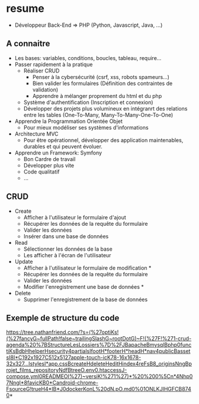 # resume

- Développeur Back-End => PHP (Python, Javascript, Java, ...)

## A connaitre
- Les bases: variables, conditions, boucles, tableau, require...
- Passer rapidement à la pratique
    - Réaliser CRUD
        - Penser à la cybersécurité (csrf, xss, robots spameurs...)
        - Bien valider les formulaires (Définition des contraintes de validation)
        - Apprendre à mélanger proprement du html et du php
    - Système d'authentification (Inscription et connexion)
    - Développer des projets plus volumineux en intégranrt des relations entre les tables (One-To-Many, Many-To-Many-One-To-One)
- Apprendre la Programmation Orientée Objet
    - Pour mieux modéliser ses systèmes d'informations
- Architecture MVC
    - Pour être opérationnel, développer des application maintenables, durables et qui peuvent évoluer.
- Apprendre un Framework: Symfony
    - Bon Cardre de travail
    - Développer plus vite
    - Code qualitatif
    - ...

## CRUD
- Create
    - Afficher à l'utilisateur le formulaire d'ajout
    - Récupérer les données de la requête du formulaire
    - Valider les données
    - Insérer dans une base de données 
- Read
    - Sélectionner les données de la base
    - Les afficher à l'écran de l'utilisateur
- Update
    - Afficher à l'utilisateur le formulaire de modification *
    - Récupérer les données de la requête du formulaire
    - Valider les données
    - Modifier l'enregistrement une base de données *
- Delete
    - Supprimer l'enregistrement de la base de données

## Exemple de structure du code
https://tree.nathanfriend.com/?s=(%27optiKs!(%27fancyG~fullPath!false~trailingSlashG~rootDotG)~F!(%27F!%271-crud-agenda%20%7BStructureLesLossiers%7D%2FJBapacheBmysqlBphp0functiKsBdbHhelperHsecurity4partialsIfootH*footerH*headH*nav4publicBassetsI8I*C192x1927C512x5127apple-touch-icK78-16x1678-32x327...IstylesI*app.cssBcreateHdeleteHeditHindex4reFsB8_originsNngBprojet_films_repositoryNdfBtreeO.env0.htaccessJ-compose.yml0READMEOI%27)~versiK!%271%27)*%20%200%5Cn*4Nhp07NngI*8favicKB0*Candroid-chrome-FsourceG!trueH4*IB*J0dockerKonL%20dN.pO.md0%01ONLKJIHGFCB8740*
